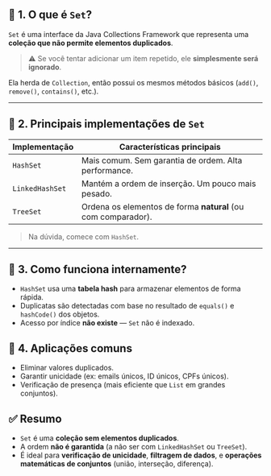 ## 🔹 1. O que é `Set`?

`Set` é uma interface da Java Collections Framework que representa uma **coleção que não permite elementos duplicados**.

>⚠️ Se você tentar adicionar um item repetido, ele **simplesmente será ignorado**.

Ela herda de `Collection`, então possui os mesmos métodos básicos (`add()`, `remove()`, `contains()`, etc.).

---

## 🔹 2. Principais implementações de `Set`

| Implementação   | Características principais                                    |
| --------------- | ------------------------------------------------------------- |
| `HashSet`       | Mais comum. Sem garantia de ordem. Alta performance.          |
| `LinkedHashSet` | Mantém a ordem de inserção. Um pouco mais pesado.             |
| `TreeSet`       | Ordena os elementos de forma **natural** (ou com comparador). |

> Na dúvida, comece com `HashSet`.

---

## 🔹 3. Como funciona internamente?

* `HashSet` usa uma **tabela hash** para armazenar elementos de forma rápida.
* Duplicatas são detectadas com base no resultado de `equals()` e `hashCode()` dos objetos.
* Acesso por índice **não existe** — `Set` não é indexado.


## 🔹 4. Aplicações comuns

* Eliminar valores duplicados.
* Garantir unicidade (ex: emails únicos, ID únicos, CPFs únicos).
* Verificação de presença (mais eficiente que `List` em grandes conjuntos).

## ✅ Resumo

* `Set` é uma **coleção sem elementos duplicados**.
* A ordem **não é garantida** (a não ser com `LinkedHashSet` ou `TreeSet`).
* É ideal para **verificação de unicidade**, **filtragem de dados**, e **operações matemáticas de conjuntos** (união, interseção, diferença).

